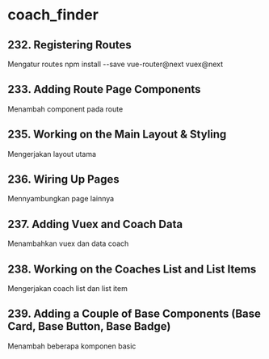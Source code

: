 # coach_finder

## 232. Registering Routes

Mengatur routes
npm install --save vue-router@next vuex@next

## 233. Adding Route Page Components

Menambah component pada route

## 235. Working on the Main Layout & Styling

Mengerjakan layout utama

## 236. Wiring Up Pages

Mennyambungkan page lainnya

## 237. Adding Vuex and Coach Data

Menambahkan vuex dan data coach

## 238. Working on the Coaches List and List Items

Mengerjakan coach list dan list item

## 239. Adding a Couple of Base Components (Base Card, Base Button, Base Badge)

Menambah beberapa komponen basic
